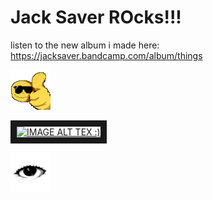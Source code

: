 # Jack Saver ROcks!!!

listen to the new album i made here:
https://jacksaver.bandcamp.com/album/things

![alt text](https://github.com/JackSaver/jacksaver.github.io/blob/main/thubs1.png "thunbs up!!")












<a href="http://www.youtube.com/watch?feature=player_embedded&v=RNA3jyV6PGQ
" target="_blank"><img src="http://img.youtube.com/vi/RNA3jyV6PGQ/0.jpg" 
alt="IMAGE ALT TEX :)" width="240" height="180" border="10" /></a>










![alt text](https://github.com/JackSaver/jacksaver.github.io/blob/main/eyeb.png ".")
